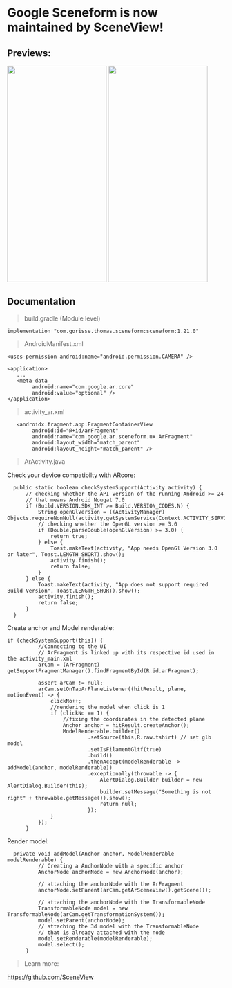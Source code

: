 # Google Sceneform is now maintained by SceneView!

## Previews:
<img src="https://user-images.githubusercontent.com/90695071/224489664-e27bedd4-84d5-43b3-90c5-92119c5e09b9.png" width="230" height="500"> <img src="https://user-images.githubusercontent.com/90695071/224489671-de367d09-d585-4633-998d-1d2f1e482167.png" width="230" height="500">


## Documentation

> build.gradle (Module level)

    implementation "com.gorisse.thomas.sceneform:sceneform:1.21.0"
  
> AndroidManifest.xml

    <uses-permission android:name="android.permission.CAMERA" />
    
    <application>
       ...
       <meta-data
            android:name="com.google.ar.core"
            android:value="optional" />
    </application>

> activity_ar.xml

       <androidx.fragment.app.FragmentContainerView
            android:id="@+id/arFragment"
            android:name="com.google.ar.sceneform.ux.ArFragment"
            android:layout_width="match_parent"
            android:layout_height="match_parent" />
            
> ArActivity.java

Check your device compatibilty with ARcore:

      public static boolean checkSystemSupport(Activity activity) {
          // checking whether the API version of the running Android >= 24
          // that means Android Nougat 7.0
          if (Build.VERSION.SDK_INT >= Build.VERSION_CODES.N) {
              String openGlVersion = ((ActivityManager) Objects.requireNonNull(activity.getSystemService(Context.ACTIVITY_SERVICE))).getDeviceConfigurationInfo().getGlEsVersion();
              // checking whether the OpenGL version >= 3.0
              if (Double.parseDouble(openGlVersion) >= 3.0) {
                  return true;
              } else {
                  Toast.makeText(activity, "App needs OpenGl Version 3.0 or later", Toast.LENGTH_SHORT).show();
                  activity.finish();
                  return false;
              }
          } else {
              Toast.makeText(activity, "App does not support required Build Version", Toast.LENGTH_SHORT).show();
              activity.finish();
              return false;
          }
      }
      
Create anchor and Model renderable:

    if (checkSystemSupport(this)) {
              //Connecting to the UI
              // ArFragment is linked up with its respective id used in the activity_main.xml
              arCam = (ArFragment) getSupportFragmentManager().findFragmentById(R.id.arFragment);

              assert arCam != null;
              arCam.setOnTapArPlaneListener((hitResult, plane, motionEvent) -> {
                  clickNo++;
                  //rendering the model when click is 1
                  if (clickNo == 1) {
                      //fixing the coordinates in the detected plane
                      Anchor anchor = hitResult.createAnchor();
                      ModelRenderable.builder()
                              .setSource(this,R.raw.tshirt) // set glb model
                              .setIsFilamentGltf(true)
                              .build()
                              .thenAccept(modelRenderable -> addModel(anchor, modelRenderable))
                              .exceptionally(throwable -> {
                                  AlertDialog.Builder builder = new AlertDialog.Builder(this);
                                  builder.setMessage("Something is not right" + throwable.getMessage()).show();
                                  return null;
                              });
                  }
              });
          }
          
Render model:

      private void addModel(Anchor anchor, ModelRenderable modelRenderable) {
              // Creating a AnchorNode with a specific anchor
              AnchorNode anchorNode = new AnchorNode(anchor);

              // attaching the anchorNode with the ArFragment
              anchorNode.setParent(arCam.getArSceneView().getScene());

              // attaching the anchorNode with the TransformableNode
              TransformableNode model = new TransformableNode(arCam.getTransformationSystem());
              model.setParent(anchorNode);
              // attaching the 3d model with the TransformableNode
              // that is already attached with the node
              model.setRenderable(modelRenderable);
              model.select();
          }
         
 > Learn more:
 
 https://github.com/SceneView
      
